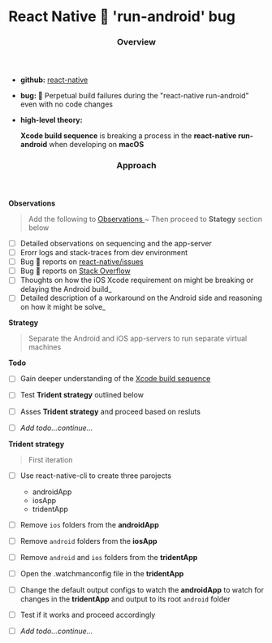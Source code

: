 # React Native 🐞 'run-android' bug

<header class='md-header'>

### Overview

</header>

- **github:**  <a  class='md-link' 
                    target='_blank'
                    href='https://github.com/facebook/react-native'>
                    react-native
                </a>

- **bug: 🐞** Perpetual build failures during the "react-native  run-android" even with no code changes 

- **high-level theory:**  

    <div class='md-theory'>

    **Xcode build sequence** is breaking a process in the **react-native  run-android** when developing on **macOS**
        
    </div>

<div class='md-label-header'>

<header class='md-header'>

### Approach

</header>

**Observations**

</div>

> Add the following to 
    <a  class='md-link-bold' 
        target='_blank' 
        href='observations.html'>
        Observations
    </a>
    ~ Then proceed to **Stategy** section below
    

- [ ] Detailed observations on sequencing and the app-server
- [ ] Erorr logs and stack-traces from dev environment
- [ ] Bug 🐞 reports on [react-native/issues](https://github.com/facebook/react-native/issues)
- [ ] Bug 🐞 reports on [Stack Overflow](https://stackoverflow.com/search?q=macos+react-native+run-android+build+failure)
- [ ] Thoughts on how the iOS Xcode requirement on might be breaking or delaying the Android build_
- [ ] Detailed description of a workaround on the Android side and reasoning on how it might be solve_ 

<div class='md-label-header'>

**Strategy**

</div>

> Separate the Android and iOS app-servers to run separate virtual machines

<div class='md-label-header md-label-header-todo'>

**Todo**

</div>

- [ ] Gain deeper understanding of the 
        <a class='md-link-bold' target='_blank' href='https://developer.apple.com/videos/play/wwdc2018/415/'>
            Xcode build sequence
        </a>
- [ ] Test **Trident strategy** outlined below
- [ ] Asses **Trident strategy** and proceed based on resluts
- [ ] _Add todo...continue..._


<div class='md-label-header md-label-header-strategy'>

**Trident strategy**

</div>

<div class='md-strategy'>

> First iteration

</div>

- [ ] Use react-native-cli to create three parojects 

    - androidApp
    - iosApp
    - tridentApp

- [ ] Remove `ios` folders from the **androidApp**
- [ ] Remove `android` folders from the **iosApp**
- [ ] Remove `android` and `ios` folders from the **tridentApp**

- [ ] Open the .watchmanconfig file in the **tridentApp**
- [ ] Change the default output configs to watch the **androidApp** to watch for changes in the  **tridentApp** and output to its root `android` folder

- [ ] Test if it works and proceed accordingly
- [ ] _Add todo...continue..._
